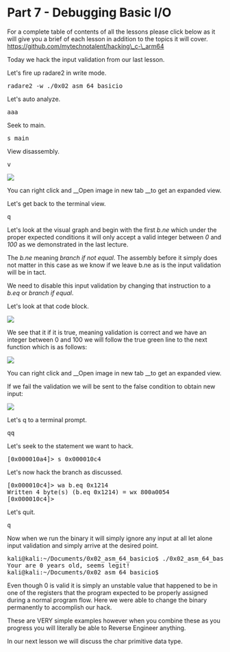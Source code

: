 # Part 7 - Debugging Basic I/O

For a complete table of contents of all the lessons please click below as it will give you a brief of each lesson in addition to the topics it will cover. https://github.com/mytechnotalent/hacking\_c-\_arm64

Today we hack the input validation from our last lesson. 

Let's fire up radare2 in write mode.

<pre spellcheck="false">radare2 -w ./0x02_asm_64_basicio
</pre>

Let's auto analyze.

<pre spellcheck="false">aaa
</pre>

Seek to main.

<pre spellcheck="false">s main
</pre>

View disassembly.

<pre spellcheck="false">v
</pre>

<div class="slate-resizable-image-embed slate-image-embed__resize-full-width"><img src="https://media-exp1.licdn.com/dms/image/C4E12AQErvkdMr1NFEQ/article-inline_image-shrink_1500_2232/0/1607709949903?e=1614211200&amp;v=beta&amp;t=PLgZhADmTex0JpVsuGZ0GUrCpyXc_SeF9RZEJBWGCZ4"/></div>

You can right click and&nbsp;__Open image in new tab&nbsp;__to get an expanded view.

Let's get back to the terminal view.

<pre spellcheck="false">q
</pre>

Let's look at the visual graph and begin with the first _b.ne_ which under the proper expected conditions it will only accept a valid integer between _0_ and _100_ as we demonstrated in the last lecture.

The _b.ne_ meaning _branch if not equal_. The assembly before it simply does not matter in this case as we know if we leave b.ne as is the input validation will be in tact.

We need to disable this input validation by changing that instruction to a _b.eq_ or _branch if equal_.

Let's look at that code block.

<div class="slate-resizable-image-embed slate-image-embed__resize-middle"><img src="https://media-exp1.licdn.com/dms/image/C4E12AQEYu3t0SC3bOw/article-inline_image-shrink_1000_1488/0/1607710722312?e=1614211200&amp;v=beta&amp;t=uWpu45XtlcD8ya-81CE8loE_dZCYrGYZkPE7RbqlAxE"/></div>

We see that it if it is true, meaning validation is correct and we have an integer between 0 and 100 we will follow the true green line to the next function which is as follows:

<div class="slate-resizable-image-embed slate-image-embed__resize-full-width"><img src="https://media-exp1.licdn.com/dms/image/C4E12AQGK6I1fEl1OLg/article-inline_image-shrink_1500_2232/0/1607710870812?e=1614211200&amp;v=beta&amp;t=IL4hUO-UCmQiZKhkpoelTiA4QzNsnsz80Pd07wdV8fU"/></div>

You can right click and&nbsp;__Open image in new tab&nbsp;__to get an expanded view.

If we fail the validation we will be sent to the false condition to obtain new input:

<div class="slate-resizable-image-embed slate-image-embed__resize-full-width"><img src="https://media-exp1.licdn.com/dms/image/C4E12AQEVggrRbTNdSA/article-inline_image-shrink_1500_2232/0/1607710976917?e=1614211200&amp;v=beta&amp;t=YurXzwQQJnIL8iMSBlQDykrdh-XMRxd8BhxthITNgDs"/></div>

Let's q to a terminal prompt.

<pre spellcheck="false">qq
</pre>

Let's seek to the statement we want to hack.

<pre spellcheck="false">[0x000010a4]&gt; s 0x000010c4
</pre>

Let's now hack the branch as discussed.

<pre spellcheck="false">[0x000010c4]&gt; wa b.eq 0x1214
Written 4 byte(s) (b.eq 0x1214) = wx 800a0054
[0x000010c4]&gt;
</pre>

Let's quit.

<pre spellcheck="false">q
</pre>

Now when we run the binary it will simply ignore any input at all let alone input validation and simply arrive at the desired point.

<pre spellcheck="false">kali@kali:~/Documents/0x02_asm_64_basicio$ ./0x02_asm_64_basicio
Your are 0 years old, seems legit!
kali@kali:~/Documents/0x02_asm_64_basicio$
</pre>

Even though 0 is valid it is simply an unstable value that happened to be in one of the registers that the program expected to be properly assigned during a normal program flow. Here we were able to change the binary permanently to accomplish our hack.

These are VERY simple examples however when you combine these as you progress you will literally be able to Reverse Engineer anything.

In our next lesson we will discuss the char primitive data type.

  

  